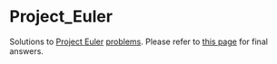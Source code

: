 # Project_Euler
Solutions to [Project Euler](https://en.wikipedia.org/wiki/Project_Euler) [problems](https://projecteuler.net/archives). Please refer to [this page](https://github.com/luckytoilet/projecteuler-solutions/blob/master/Solutions.md) for final answers.

